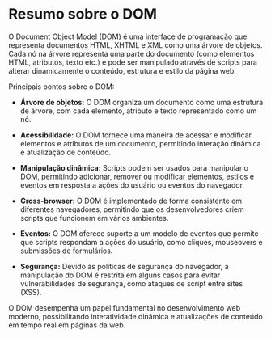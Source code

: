 # Resumo sobre o DOM

O Document Object Model (DOM) é uma interface de programação que representa documentos HTML, XHTML e XML como uma árvore de objetos. Cada nó na árvore representa uma parte do documento (como elementos HTML, atributos, texto etc.) e pode ser manipulado através de scripts para alterar dinamicamente o conteúdo, estrutura e estilo da página web.

Principais pontos sobre o DOM:

- **Árvore de objetos:** O DOM organiza um documento como uma estrutura de árvore, com cada elemento, atributo e texto representado como um nó.

- **Acessibilidade:** O DOM fornece uma maneira de acessar e modificar elementos e atributos de um documento, permitindo interação dinâmica e atualização de conteúdo.

- **Manipulação dinâmica:** Scripts podem ser usados para manipular o DOM, permitindo adicionar, remover ou modificar elementos, estilos e eventos em resposta a ações do usuário ou eventos do navegador.

- **Cross-browser:** O DOM é implementado de forma consistente em diferentes navegadores, permitindo que os desenvolvedores criem scripts que funcionem em vários ambientes.

- **Eventos:** O DOM oferece suporte a um modelo de eventos que permite que scripts respondam a ações do usuário, como cliques, mouseovers e submissões de formulários.

- **Segurança:** Devido às políticas de segurança do navegador, a manipulação do DOM é restrita em alguns casos para evitar vulnerabilidades de segurança, como ataques de script entre sites (XSS).

O DOM desempenha um papel fundamental no desenvolvimento web moderno, possibilitando interatividade dinâmica e atualizações de conteúdo em tempo real em páginas da web.

